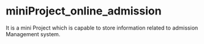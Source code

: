 # miniProject_online_admission
It is a mini Project which is capable to store information related to admission Management system.
